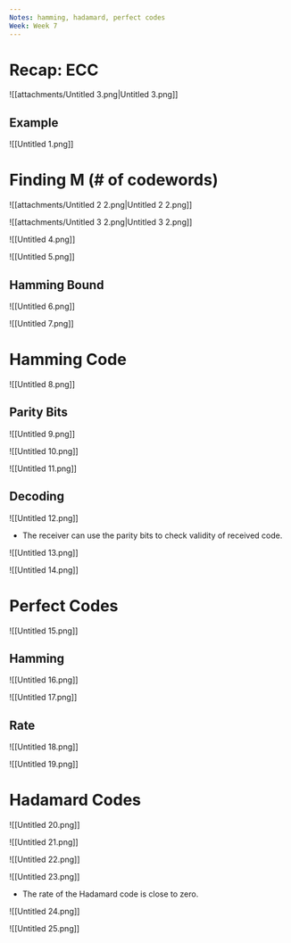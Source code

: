 ```yaml
---
Notes: hamming, hadamard, perfect codes
Week: Week 7
---
```

# Recap: ECC

![[attachments/Untitled 3.png|Untitled 3.png]]

  

## Example

![[Untitled 1.png]]

  

# Finding M (# of codewords)

![[attachments/Untitled 2 2.png|Untitled 2 2.png]]

![[attachments/Untitled 3 2.png|Untitled 3 2.png]]

![[Untitled 4.png]]

![[Untitled 5.png]]

  

## Hamming Bound

![[Untitled 6.png]]

![[Untitled 7.png]]

  

  

# Hamming Code

![[Untitled 8.png]]

  

## Parity Bits

![[Untitled 9.png]]

![[Untitled 10.png]]

![[Untitled 11.png]]

  

## Decoding

![[Untitled 12.png]]

- The receiver can use the parity bits to check validity of received code.

![[Untitled 13.png]]

![[Untitled 14.png]]

  

# Perfect Codes

![[Untitled 15.png]]

  

## Hamming

![[Untitled 16.png]]

![[Untitled 17.png]]

  

## Rate

![[Untitled 18.png]]

![[Untitled 19.png]]

  

# Hadamard Codes

![[Untitled 20.png]]

![[Untitled 21.png]]

![[Untitled 22.png]]

![[Untitled 23.png]]

  

- The rate of the Hadamard code is close to zero.

![[Untitled 24.png]]

![[Untitled 25.png]]